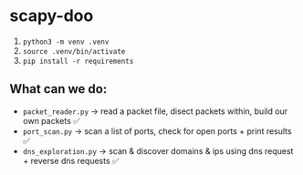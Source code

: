 # scapy-doo

1. `python3 -m venv .venv`
2. `source .venv/bin/activate`
3. `pip install -r requirements`


## What can we do:
- `packet_reader.py` -> read a packet file, disect packets within, build our own packets ✅
- `port_scan.py` -> scan a list of ports, check for open ports + print results ✅
- `dns_exploration.py` -> scan & discover domains & ips using dns request + reverse dns requests ✅
